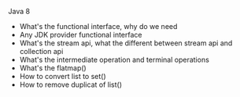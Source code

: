 Java 8 

* What's the functional interface, why do we need 
* Any JDK provider functional interface
* What's the stream api, what the different between stream api and collection api
* What's the intermediate operation and terminal operations
*  What's the flatmap()
* How to convert list to set()
* How to remove duplicat of list()

